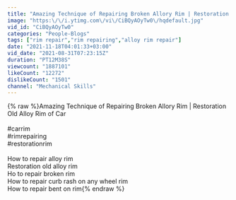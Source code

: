 ```yaml
---
title: "Amazing Technique of Repairing Broken Allory Rim | Restoration Old Alloy Rim of Car"
image: "https:\/\/i.ytimg.com\/vi\/CiBQyAOyTw0\/hqdefault.jpg"
vid_id: "CiBQyAOyTw0"
categories: "People-Blogs"
tags: ["rim repair","rim repairing","alloy rim repair"]
date: "2021-11-18T04:01:33+03:00"
vid_date: "2021-08-31T07:23:15Z"
duration: "PT12M38S"
viewcount: "1887101"
likeCount: "12272"
dislikeCount: "1501"
channel: "Mechanical Skills"
---
```

{% raw %}Amazing Technique of Repairing Broken Allory Rim | Restoration Old Alloy Rim of Car<br /><br />#carrim<br />#rimrepairing<br />#restorationrim<br /><br />How to repair alloy rim<br />Restoration old alloy rim<br />Ho to repair broken rim<br />How to repair curb rash on any wheel rim<br />How to repair bent on rim{% endraw %}

